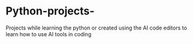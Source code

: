# Python-projects-
Projects while learning the python or created using the AI code editors to learn how to use AI tools in coding 
